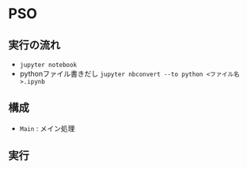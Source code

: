 # PSO
## 実行の流れ
- `jupyter notebook`
- pythonファイル書きだし `jupyter nbconvert --to python <ファイル名>.ipynb`

## 構成
- `Main` : メイン処理

## 実行
